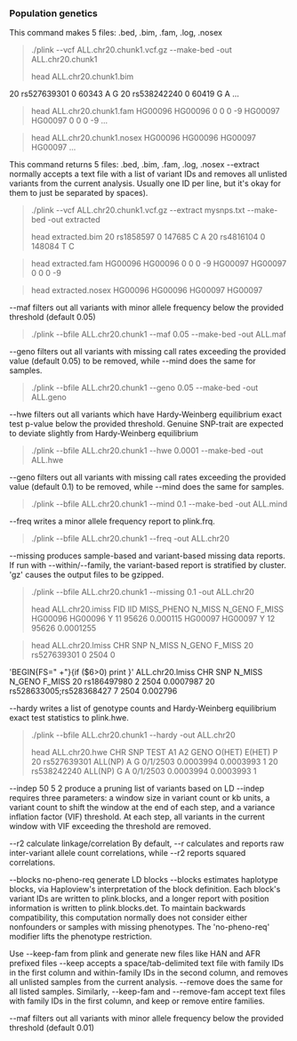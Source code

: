 ### Population genetics

This command makes 5 files: .bed, .bim, .fam, .log, .nosex
> ./plink --vcf ALL.chr20.chunk1.vcf.gz --make-bed -out ALL.chr20.chunk1 
>
> head ALL.chr20.chunk1.bim

20	rs527639301	0	60343	A	G
20	rs538242240	0	60419	G	A
...

> head ALL.chr20.chunk1.fam
HG00096 HG00096 0 0 0 -9
HG00097 HG00097 0 0 0 -9
...

> head ALL.chr20.chunk1.nosex
HG00096	HG00096
HG00097	HG00097
...

This command returns 5 files: .bed, .bim, .fam, .log, .nosex
--extract normally accepts a text file with a list of variant IDs and removes all unlisted variants from the current analysis. Usually one ID per line, but it's okay for them to just be separated by spaces).
> ./plink --vcf ALL.chr20.chunk1.vcf.gz --extract mysnps.txt --make-bed -out extracted
>
> head extracted.bim
20	rs1858597	0	147685	C	A
20	rs4816104	0	148084	T	C

> head extracted.fam
HG00096 HG00096 0 0 0 -9
HG00097 HG00097 0 0 0 -9

> head extracted.nosex
HG00096	HG00096
HG00097	HG00097

--maf filters out all variants with minor allele frequency below the provided threshold (default 0.05)
> ./plink --bfile ALL.chr20.chunk1 --maf 0.05 --make-bed -out ALL.maf

--geno filters out all variants with missing call rates exceeding the provided value (default 0.05) to be removed, while --mind does the same for samples.
> ./plink --bfile ALL.chr20.chunk1 --geno 0.05 --make-bed -out ALL.geno

--hwe filters out all variants which have Hardy-Weinberg equilibrium exact test p-value below the provided threshold. 
Genuine SNP-trait are expected to deviate slightly from Hardy-Weinberg equilibrium 
> ./plink --bfile ALL.chr20.chunk1 --hwe 0.0001 --make-bed -out ALL.hwe

--geno filters out all variants with missing call rates exceeding the provided value (default 0.1) to be removed, while --mind does the same for samples.
> ./plink --bfile ALL.chr20.chunk1 --mind 0.1 --make-bed -out ALL.mind

--freq writes a minor allele frequency report to plink.frq.
> ./plink --bfile ALL.chr20.chunk1 --freq -out ALL.chr20

--missing produces sample-based and variant-based missing data reports. If run with --within/--family, the variant-based report is stratified by cluster. 'gz' causes the output files to be gzipped.
> ./plink --bfile ALL.chr20.chunk1 --missing 0.1 -out ALL.chr20
>
> head ALL.chr20.imiss
      FID       IID MISS_PHENO   N_MISS   N_GENO   F_MISS
  HG00096   HG00096          Y       11    95626 0.000115
  HG00097   HG00097          Y       12    95626 0.0001255

> head ALL.chr20.lmiss
 CHR                                               SNP   N_MISS   N_GENO   F_MISS
  20                                       rs527639301        0     2504        0

'BEGIN{FS=" +"}{if ($6>0) print }' ALL.chr20.lmiss
 CHR                                               SNP   N_MISS   N_GENO   F_MISS
  20                                       rs186497980        2     2504 0.0007987
  20                           rs528633005;rs528368427        7     2504 0.002796

--hardy writes a list of genotype counts and Hardy-Weinberg equilibrium exact test statistics to plink.hwe.
> ./plink --bfile ALL.chr20.chunk1 --hardy -out ALL.chr20
>
> head ALL.chr20.hwe
 CHR                             SNP     TEST   A1   A2                 GENO   O(HET)   E(HET)            P 
  20                     rs527639301  ALL(NP)    A    G             0/1/2503 0.0003994 0.0003993            1
  20                     rs538242240  ALL(NP)    G    A             0/1/2503 0.0003994 0.0003993            1

--indep 50 5 2 produce a pruning list of variants based on LD
--indep requires three parameters: a window size in variant count or kb units, a variant count to shift the window at the end of each step, and a variance inflation factor (VIF) threshold. At each step, all variants in the current window with VIF exceeding the threshold are removed.

--r2 calculate linkage/correlation
By default, --r calculates and reports raw inter-variant allele count correlations, while --r2 reports squared correlations.

--blocks no-pheno-req generate LD blocks
--blocks estimates haplotype blocks, via Haploview's interpretation of the block definition. Each block's variant IDs are written to plink.blocks, and a longer report with position information is written to plink.blocks.det. To maintain backwards compatibility, this computation normally does not consider either nonfounders or samples with missing phenotypes. The 'no-pheno-req' modifier lifts the phenotype restriction.

Use --keep-fam from plink and generate new files like HAN and AFR prefixed files
--keep accepts a space/tab-delimited text file with family IDs in the first column and within-family IDs in the second column, and removes all unlisted samples from the current analysis. --remove does the same for all listed samples. Similarly, --keep-fam and --remove-fam accept text files with family IDs in the first column, and keep or remove entire families.

--maf filters out all variants with minor allele frequency below the provided threshold (default 0.01)

